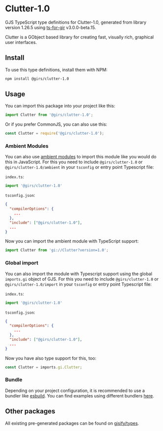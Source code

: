 
# Clutter-1.0

GJS TypeScript type definitions for Clutter-1.0, generated from library version 1.26.5 using [ts-for-gir](https://github.com/gjsify/ts-for-gir) v3.0.0-beta.15.

Clutter is a GObject based library for creating fast, visually rich, graphical user interfaces.

## Install

To use this type definitions, install them with NPM:
```bash
npm install @girs/clutter-1.0
```

## Usage

You can import this package into your project like this:
```ts
import Clutter from '@girs/clutter-1.0';
```

Or if you prefer CommonJS, you can also use this:
```ts
const Clutter = require('@girs/clutter-1.0');
```

### Ambient Modules

You can also use [ambient modules](https://github.com/gjsify/ts-for-gir/tree/main/packages/cli#ambient-modules) to import this module like you would do this in JavaScript.
For this you need to include `@girs/clutter-1.0` or `@girs/clutter-1.0/ambient` in your `tsconfig` or entry point Typescript file:

`index.ts`:
```ts
import '@girs/clutter-1.0'
```

`tsconfig.json`:
```json
{
  "compilerOptions": {
    ...
  },
  "include": ["@girs/clutter-1.0"],
  ...
}
```

Now you can import the ambient module with TypeScript support: 

```ts
import Clutter from 'gi://Clutter?version=1.0';
```


### Global import

You can also import the module with Typescript support using the global `imports.gi` object of GJS.
For this you need to include `@girs/clutter-1.0` or `@girs/clutter-1.0/import` in your `tsconfig` or entry point Typescript file:

`index.ts`:
```ts
import '@girs/clutter-1.0'
```

`tsconfig.json`:
```json
{
  "compilerOptions": {
    ...
  },
  "include": ["@girs/clutter-1.0"],
  ...
}
```

Now you have also type support for this, too:

```ts
const Clutter = imports.gi.Clutter;
```

### Bundle

Depending on your project configuration, it is recommended to use a bundler like [esbuild](https://esbuild.github.io/). You can find examples using different bundlers [here](https://github.com/gjsify/ts-for-gir/tree/main/examples).

## Other packages

All existing pre-generated packages can be found on [gjsify/types](https://github.com/gjsify/types).

